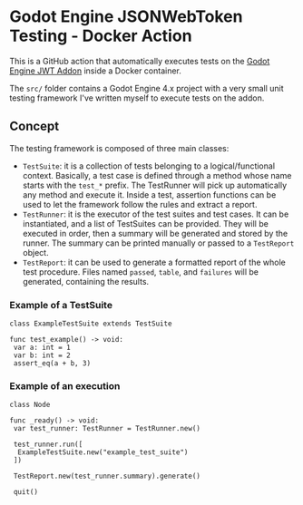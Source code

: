 # Godot Engine JSONWebToken Testing - Docker Action

This is a GitHub action that automatically executes tests on the
[Godot Engine JWT Addon](https://github.com/fenix-hub/godot-engine.jwt)
inside a Docker container.

The `src/` folder contains a Godot Engine 4.x project with a very
small unit testing framework I've written myself to execute tests on the addon.

## Concept

The testing framework is composed of three main classes:

- `TestSuite`: it is a collection of tests belonging to a logical/functional
context. Basically, a test case is defined through a method whose
name starts with the `test_*` prefix.
The TestRunner will pick up automatically any method and execute it.
Inside a test, assertion functions can be used to let the framework
follow the rules and extract a report.
- `TestRunner`: it is the executor of the test suites and test cases.
It can be instantiated, and a list of TestSuites can be provided.
They will be executed in order, then a summary will be generated and
stored by the runner. The summary can be printed manually
or passed to a `TestReport` object.
- `TestReport`: it can be used to generate a formatted
report of the whole test procedure. Files named `passed`,
`table`, and `failures` will be generated, containing the results.

### Example of a TestSuite

```gdscript
class ExampleTestSuite extends TestSuite

func test_example() -> void:
 var a: int = 1
 var b: int = 2
 assert_eq(a + b, 3)
```

### Example of an execution

```gdscript
class Node

func _ready() -> void:
 var test_runner: TestRunner = TestRunner.new()

 test_runner.run([
  ExampleTestSuite.new("example_test_suite")
 ])

 TestReport.new(test_runner.summary).generate()

 quit()
```
